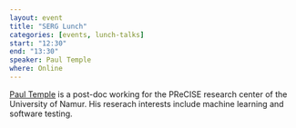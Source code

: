 ```yaml
---
layout: event
title: "SERG Lunch"
categories: [events, lunch-talks]
start: "12:30"
end: "13:30"
speaker: Paul Temple
where: Online
---
```


[Paul Temple](https://templep.github.io) is a post-doc working for the PReCISE research center of the University of Namur. His reserach interests include machine learning and software testing.  
